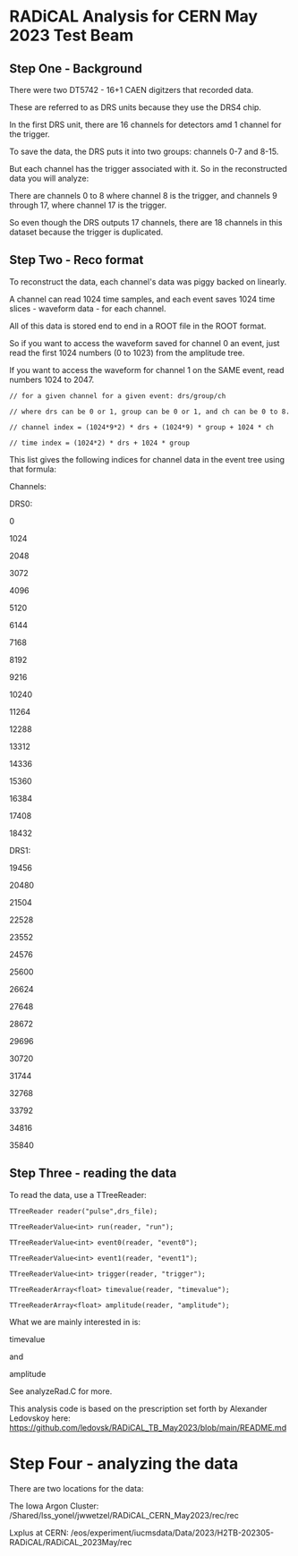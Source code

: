 # RADiCAL Analysis for CERN May 2023 Test Beam

## Step One - Background

There were two DT5742 - 16+1 CAEN digitzers that recorded data.

These are referred to as DRS units because they use the DRS4 chip.

In the first DRS unit, there are 16 channels for detectors amd 1 channel for the trigger.

To save the data, the DRS puts it into two groups: channels 0-7 and 8-15.

But each channel has the trigger associated with it.  So in the reconstructed data you will analyze:

There are channels 0 to 8 where channel 8 is the trigger, and channels 9 through 17, where channel 17 is the trigger.

So even though the DRS outputs 17 channels, there are 18 channels in this dataset because the trigger is duplicated.

## Step Two - Reco format

To reconstruct the data, each channel's data was piggy backed on linearly.

A channel can read 1024 time samples, and each event saves 1024 time slices - waveform data - for each channel.

All of this data is stored end to end in a ROOT file in the ROOT format.

So if you want to access the waveform saved for channel 0 an event, just read the first 1024 numbers (0 to 1023) from the amplitude tree. 

If you want to access the waveform for channel 1 on the SAME event, read numbers 1024 to 2047.

    // for a given channel for a given event: drs/group/ch

    // where drs can be 0 or 1, group can be 0 or 1, and ch can be 0 to 8.

    // channel index = (1024*9*2) * drs + (1024*9) * group + 1024 * ch

    // time index = (1024*2) * drs + 1024 * group

This list gives the following indices for channel data in the event tree using that formula:

Channels:

DRS0:

0

1024

2048

3072

4096

5120

6144

7168

8192

9216

10240

11264

12288

13312

14336

15360

16384

17408

18432



DRS1:



19456

20480

21504

22528

23552

24576

25600

26624

27648

28672

29696

30720

31744

32768

33792

34816

35840

## Step Three - reading the data

To read the data, use a TTreeReader:

    TTreeReader reader("pulse",drs_file);

    TTreeReaderValue<int> run(reader, "run");

    TTreeReaderValue<int> event0(reader, "event0");

    TTreeReaderValue<int> event1(reader, "event1");

    TTreeReaderValue<int> trigger(reader, "trigger");

    TTreeReaderArray<float> timevalue(reader, "timevalue");

    TTreeReaderArray<float> amplitude(reader, "amplitude");

What we are mainly interested in is:

timevalue

and

amplitude

See analyzeRad.C for more.

This analysis code is based on the prescription set forth by Alexander Ledovskoy here: https://github.com/ledovsk/RADiCAL_TB_May2023/blob/main/README.md


# Step Four - analyzing the data

There are two locations for the data:

The Iowa Argon Cluster: /Shared/lss_yonel/jwwetzel/RADiCAL_CERN_May2023/rec/rec

Lxplus at CERN: /eos/experiment/iucmsdata/Data/2023/H2TB-202305-RADiCAL/RADiCAL_2023May/rec
